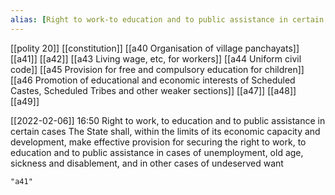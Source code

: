 ```yaml
---
alias: [Right to work-to education and to public assistance in certain cases,]
---
```

[[polity 20]]
[[constitution]] [[a40 Organisation of village panchayats]] [[a41]] [[a42]] [[a43 Living wage, etc, for workers]] [[a44 Uniform civil code]] [[a45 Provision for free and compulsory education for children]] [[a46 Promotion of educational and economic interests of Scheduled Castes, Scheduled Tribes and other weaker sections]] [[a47]] [[a48]] [[a49]]

[[2022-02-06]] 16:50
Right to work, to education and to public assistance in certain cases The State shall, within the limits of its economic capacity and development, make effective provision for securing the right to work, to education and to public assistance in cases of unemployment, old age, sickness and disablement, and in other cases of undeserved want
```query
"a41"
```